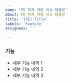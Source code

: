 ```yaml
---
name: "FE 피쳐 개발 이슈 템플릿"
about: FE 피쳐 개발 이슈 템플릿
title: '[FE] Title'
labels: 'Feature'
assignees: ''

---
```


### 기능

- 세부 기능 내역 1
- 세부 기능 내역 2
- 세부 기능 내역 3

